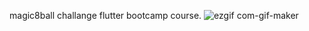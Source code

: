 magic8ball challange flutter bootcamp course.
![ezgif com-gif-maker](https://user-images.githubusercontent.com/65045928/177186927-991a8b2d-b8ab-434c-b352-51d1c0b3b7b7.gif)
